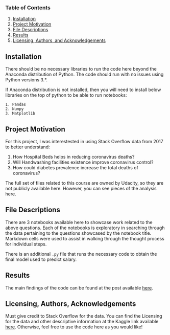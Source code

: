 
### Table of Contents

1. [Installation](#installation)
2. [Project Motivation](#motivation)
3. [File Descriptions](#files)
4. [Results](#results)
5. [Licensing, Authors, and Acknowledgements](#licensing)

## Installation <a name="installation"></a>

There should be no necessary libraries to run the code here beyond the Anaconda distribution of Python. The code should run with no issues using Python versions 3.*.

If Anaconda distribution is not installed, then you will need to install below libraries on the top of python to be able to run notebooks:

    1. Pandas
    2. Numpy
    3. Matplotlib


## Project Motivation<a name="motivation"></a>

For this project, I was interestested in using Stack Overflow data from 2017 to better understand:

1. How Hospital Beds helps in reducing coronavirus deaths?
2. Will Handwashing facilities existence improve coronavirus control?
3. How could diabetes prevalence increase the total deaths of coronavirus?


The full set of files related to this course are owned by Udacity, so they are not publicly available here.  However, you can see pieces of the analysis here.


## File Descriptions <a name="files"></a>

There are 3 notebooks available here to showcase work related to the above questions.  Each of the notebooks is exploratory in searching through the data pertaining to the questions showcased by the notebook title.  Markdown cells were used to assist in walking through the thought process for individual steps.  

There is an additional `.py` file that runs the necessary code to obtain the final model used to predict salary.

## Results<a name="results"></a>

The main findings of the code can be found at the post available [here](https://medium.com/@josh_2774/how-do-you-become-a-developer-5ef1c1c68711).

## Licensing, Authors, Acknowledgements<a name="licensing"></a>

Must give credit to Stack Overflow for the data.  You can find the Licensing for the data and other descriptive information at the Kaggle link available [here](https://www.kaggle.com/stackoverflow/so-survey-2017/data).  Otherwise, feel free to use the code here as you would like! 

